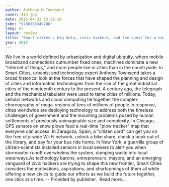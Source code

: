 ```yaml
---
author: Anthony M Townsend
cover: 414.jpg
date: 2015-04-22 15:58:19
isbn: "9780393349788"
lang: nl
layout: review
title: "Smart cities : big data, civic hackers, and the quest for a new utopia"
year: 2015
---
```


We live in a world defined by urbanization and digital ubiquity, where mobile broadband connections outnumber fixed ones, machines dominate a new "Internet of things," and more people live in cities than in the countryside. In Smart Cities, urbanist and technology expert Anthony Townsend takes a broad historical look at the forces that have shaped the planning and design of cities and information technologies from the rise of the great industrial cities of the nineteenth century to the present. A century ago, the telegraph and the mechanical tabulator were used to tame cities of millions. Today, cellular networks and cloud computing tie together the complex choreography of mega-regions of tens of millions of people.In response, cities worldwide are deploying technology to address both the timeless challenges of government and the mounting problems posed by human settlements of previously unimaginable size and complexity. In Chicago, GPS sensors on snow plows feed a real-time "plow tracker" map that everyone can access. In Zaragoza, Spain, a "citizen card" can get you on the free city-wide Wi-Fi network, unlock a bike share, check a book out of the library, and pay for your bus ride home. In New York, a guerrilla group of citizen-scientists installed sensors in local sewers to alert you when stormwater runoff overwhelms the system, dumping waste into local waterways.As technology barons, entrepreneurs, mayors, and an emerging vanguard of civic hackers are trying to shape this new frontier, Smart Cities considers the motivations, aspirations, and shortcomings of them all while offering a new civics to guide our efforts as we build the future together, one click at a time. -- Provided by publisher.
 Read more...
